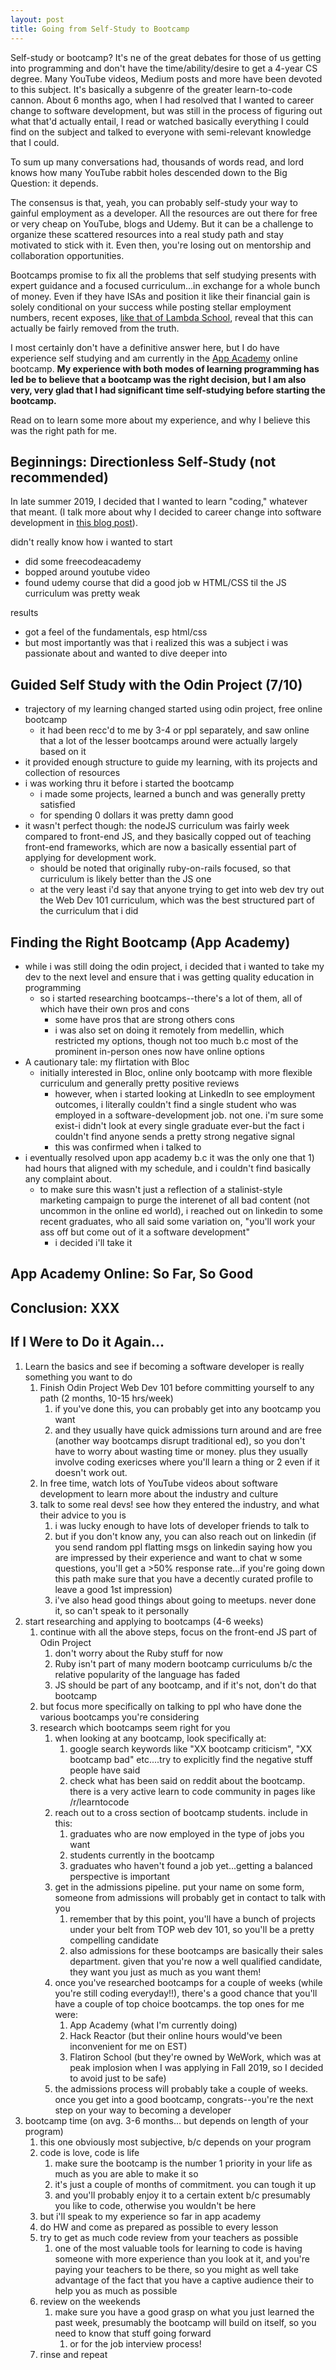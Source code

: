 ```yaml
---
layout: post
title: Going from Self-Study to Bootcamp    
---
```


Self-study or bootcamp? It's ne of the great debates for those of us getting into programming and don't have the time/ability/desire to get a 4-year CS degree. Many YouTube videos, Medium posts and more have been devoted to this subject. It's basically a subgenre of the greater learn-to-code cannon. About 6 months ago, when I had resolved that I wanted to career change to software development, but was still in the process of figuring out what that'd actually entail, I read or watched basically everything I could find on the subject and talked to everyone with semi-relevant knowledge that I could. 

To sum up many conversations had, thousands of words read, and lord knows how many YouTube rabbit holes descended down to the Big Question: it depends. 

The consensus is that, yeah, you can probably self-study your way to gainful employment as a developer. All the resources are out there for free or very cheap on YouTube, blogs and Udemy. But it can be a challenge to organize these scattered resources into a real study path and stay motivated to stick with it. Even then, you're losing out on mentorship and collaboration opportunities. 

Bootcamps promise to fix all the problems that self studying presents with expert guidance and a focused curriculum...in exchange for a whole bunch of money. Even if they have ISAs and position it like their financial gain is solely conditional on your success while posting stellar employment numbers, recent exposes, [like that of Lambda School](https://nymag.com/intelligencer/2020/02/lambda-schools-job-placement-rate-is-lower-than-claimed.html), reveal that this can actually be fairly removed from the truth. 

I most certainly don't have a definitive answer here, but I do have experience self studying and am currently in the [App Academy](https://appacademy.io) online bootcamp. **My experience with both modes of learning programming has led be to believe that a bootcamp was the right decision, but I am also very, very glad that I had significant time self-studying before starting the bootcamp.**

Read on to learn some more about my experience, and why I believe this was the right path for me. 

## Beginnings: Directionless Self-Study (not recommended)
In late summer 2019, I decided that I wanted to learn "coding," whatever that meant. (I talk more about why I decided to career change into software development in [this blog post](/#)).

didn't really know how i wanted to start
* did some freecodeacademy 
* bopped around youtube video
* found udemy course that did a good job w HTML/CSS til the JS curriculum was pretty weak

results
* got a feel of the fundamentals, esp html/css
* but most importantly was that i realized this was a subject i was passionate about and wanted to dive deeper into

## Guided Self Study with the Odin Project (7/10)
* trajectory of my learning changed started using odin project, free online bootcamp
  * it had been recc'd to me by 3-4 or ppl separately, and saw online that a lot of the lesser bootcamps around were actually largely based on it 
* it provided enough structure to guide my learning, with its projects and collection of resources
* i was working thru it before i started the bootcamp
  * i made some projects, learned a bunch and was generally pretty satisfied 
  * for spending 0 dollars it was pretty damn good
* it wasn't perfect though: the nodeJS curriculum was fairly week compared to front-end JS, and they basically copped out of teaching front-end frameworks, which are now a basically essential part of applying for development work. 
  * should be noted that originally ruby-on-rails focused, so that curriculum is likely better than the JS one 
  * at the very least i'd say that anyone trying to get into web dev try out the Web Dev 101 curriculum, which was the best structured part of the curriculum that i did

## Finding the Right Bootcamp (App Academy)
* while i was still doing the odin project, i decided that i wanted to take my dev to the next level and ensure that i was getting quality education in programming
  * so i started researching bootcamps--there's a lot of them, all of which have their own pros and cons 
    * some have pros that are strong others cons
    * i was also set on doing it remotely from medellin, which restricted my options, though not too much b.c most of the prominent in-person ones now have online options
* A cautionary tale: my flirtation with Bloc
  * initially interested in Bloc, online only bootcamp with more flexible curriculum and generally pretty positive reviews
    * however, when i started looking at LinkedIn to see employment outcomes, i literally couldn't find a single student who was employed in a software-development job. not one. i'm sure some exist-i didn't look at every single graduate ever-but the fact i couldn't find anyone sends a pretty strong negative signal
    * this was confirmed when i talked to 
* i eventually resolved upon app academy b.c it was the only one that 1) had hours that aligned with my schedule, and i couldn't find basically any complaint about. 
  * to make sure this wasn't just a reflection of a stalinist-style marketing campaign to purge the interenet of all bad content (not uncommon in the online ed world), i reached out on linkedin to some recent graduates, who all said some variation on, "you'll work your ass off but come out of it a software development"
    * i decided i'll take it

## App Academy Online: So Far, So Good

## Conclusion: XXX 

## If I Were to Do it Again...
1. Learn the basics and see if becoming a software developer is really something you want to do 
   1. Finish Odin Project Web Dev 101 before committing yourself to any path (2 months, 10-15 hrs/week)
      1. if you've done this, you can probably get into any bootcamp you want
      2. and they usually have quick admissions turn around and are free (another way bootcamps disrupt traditional ed), so you don't have to worry about wasting time or money. plus they usually involve coding exericses where you'll learn a thing or 2 even if it doesn't work out.
   2. In free time, watch lots of YouTube videos about software development to learn more about the industry and culture
   3. talk to some real devs! see how they entered the industry, and what their advice to you is
      1. i was lucky enough to have lots of developer friends to talk to
      2. but if you don't know any, you can also reach out on linkedin (if you send random ppl flatting msgs on linkedin saying how you are impressed by their experience and want to chat w some questions, you'll get a >50% response rate...if you're going down this path make sure that you have a decently curated profile to leave a good 1st impression)
      3. i've also head good things about going to meetups. never done it, so can't speak to it personally
2. start researching and applying to bootcamps (4-6 weeks)
   1. continue with all the above steps, focus on the front-end JS part of Odin Project
      1. don't worry about the Ruby stuff for now
      2. Ruby isn't part of many modern bootcamp curriculums b/c the relative popularity of the language has faded
      3. JS should be part of any bootcamp, and if it's not, don't do that bootcamp
   2. but focus more specifically on talking to ppl who have done the various bootcamps you're considering
   3. research which bootcamps seem right for you
      1. when looking at any bootcamp, look specifically at:
         1. google search keywords like "XX bootcamp criticism", "XX bootcamp bad" etc....try to explicitly find the negative stuff people have said 
         2. check what has been said on reddit about the bootcamp. there is a very active learn to code community in pages like /r/learntocode
      2. reach out to a cross section of bootcamp students. include in this:
         1. graduates who are now employed in the type of jobs you want
         2. students currently in the bootcamp
         3. graduates who haven't found a job yet...getting a balanced perspective is important
      3. get in the admissions pipeline. put your name on some form, someone from admissions will probably get in contact to talk with you
         1. remember that by this point, you'll have a bunch of projects under your belt from TOP web dev 101, so you'll be a pretty compelling candidate
         2. also admissions for these bootcamps are basically their sales department. given that you're now a well qualified candidate, they want you just as much as you want them! 
      4. once you've researched bootcamps for a couple of weeks (while you're still coding everyday!!), there's a good chance that you'll have a couple of top choice bootcamps. the top ones for me were: 
         1. App Academy (what I'm currently doing)
         2. Hack Reactor (but their online hours would've been inconvenient for me on EST)
         3. Flatiron School (but they're owned by WeWork, which was at peak implosion when I was applying in Fall 2019, so I decided to avoid just to be safe)
      5. the admissions process will probably take a couple of weeks. once you get into a good bootcamp, congrats--you're the next step on your way to becoming a developer
3. bootcamp time (on avg. 3-6 months... but depends on length of your program)
   1. this one obviously most subjective, b/c depends on your program
   2. code is love, code is life
      1. make sure the bootcamp is the number 1 priority in your life as much as you are able to make it so
      2. it's just a couple of months of commitment. you can tough it up
      3. and you'll probably enjoy it to a certain extent b/c presumably you like to code, otherwise you wouldn't be here
   3. but i'll speak to my experience so far in app academy 
   4. do HW and come as prepared as possible to every lesson
   5. try to get as much code review from your teachers as possible
      1. one of the most valuable tools for learning to code is having someone with more experience than you look at it, and you're paying your teachers to be there, so you might as well take advantage of the fact that you have a captive audience their to help you as much as possible
   6. review on the weekends 
      1. make sure you have a good grasp on what you just learned the past week, presumably the bootcamp will build on itself, so you need to know that stuff going forward
          1.  or for the job interview process! 
   7. rinse and repeat 
<!-- 
FOR THE ARTICLE ABOUT WHY I DECIDED TO GET INTO DEVELOPMENT
I was building an e-commerce startup store with Shopify at the time and was working on rebuilding the website of the e-commerce startup I was working for on Wordpress. I kept encountering barriers with stuff that I wanted to do to the websites, but didn't know how to due to lack of technical ability. I don't like when I can't do things I want to do, so I started with the "coding" to accomplish other goals.  -->